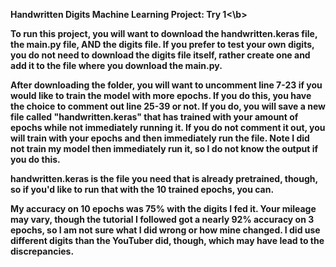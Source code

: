 <b>Handwritten Digits Machine Learning Project: Try 1<\b>

To run this project, you will want to download the handwritten.keras file, the main.py file, AND the digits file.
If you prefer to test your own digits, you do not need to download the digits file itself, rather create one and
add it to the file where you download the main.py.

After downloading the folder, you will want to uncomment line 7-23 if you would like to train the model with more
epochs. If you do this, you have the choice to comment out line 25-39 or not. If you do, you will save a new file
called "handwritten.keras" that has trained with your amount of epochs while not immediately running it. If you
do not comment it out, you will train with your epochs and then immediately run the file. Note I did not train
my model then immediately run it, so I do not know the output if you do this.

handwritten.keras is the file you need that is already pretrained, though, so if you'd like to run that with the
10 trained epochs, you can.

My accuracy on 10 epochs was 75% with the digits I fed it. Your mileage may vary, though the tutorial I followed
got a nearly 92% accuracy on 3 epochs, so I am not sure what I did wrong or how mine changed. I did use different
digits than the YouTuber did, though, which may have lead to the discrepancies.
